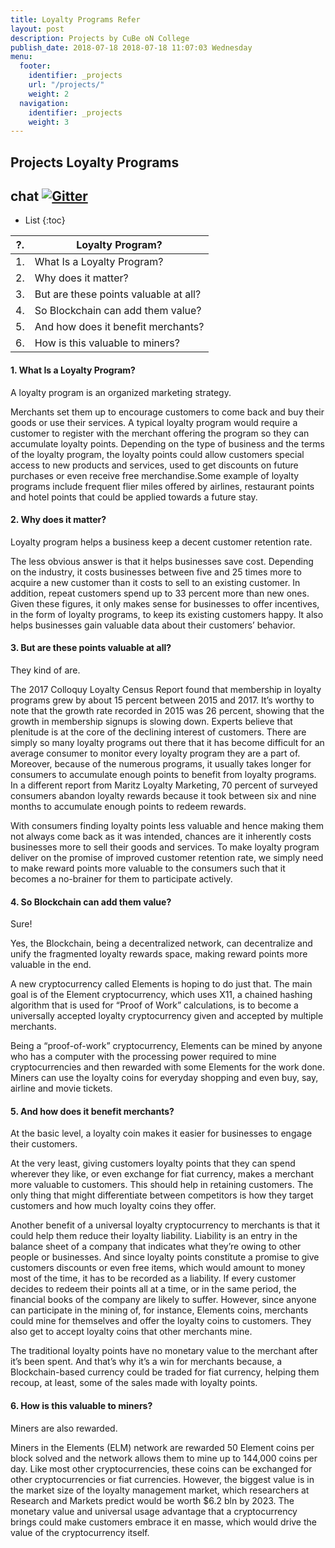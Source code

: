 ```yaml
---
title: Loyalty Programs Refer 
layout: post
description: Projects by CuBe oN College
publish_date: 2018-07-18 2018-07-18 11:07:03 Wednesday
menu:
  footer:
    identifier: _projects
    url: "/projects/"
    weight: 2
  navigation:
    identifier: _projects
    weight: 3
---
```

Projects Loyalty Programs
---
## chat [![Gitter](https://badges.gitter.im/Join%20Chat.svg)](https://gitter.im/wooriapt?utm_source=share-link&utm_medium=link&utm_campaign=share-link)

* List
{:toc}

|?.   | Loyalty Program?  |
| ------------ | ------------ |
|1.  |What Is a Loyalty Program?|
|2.  |Why does it matter?   |
|3.  | But are these points valuable at all?  |
|4.   |So Blockchain can add them value?   |
|5.   | And how does it benefit merchants?  |
|6.   |  How is this valuable to miners? |


#### 1. What Is a Loyalty Program?

A loyalty program is an organized marketing strategy.

Merchants set them up to encourage customers to come back and buy their goods or use their services. A typical loyalty program would require a customer to register with the merchant offering the program so they can accumulate loyalty points. Depending on the type of business and the terms of the loyalty program, the loyalty points could allow customers special access to new products and services, used to get discounts on future purchases or even receive free merchandise.Some example of loyalty programs include frequent flier miles offered by airlines, restaurant points and hotel points that could be applied towards a future stay.

#### 2. Why does it matter?
Loyalty program helps a business keep a decent customer retention rate.

The less obvious answer is that it helps businesses save cost. Depending on the industry, it costs businesses between five and 25 times more to acquire a new customer than it costs to sell to an existing customer. In addition, repeat customers spend up to 33 percent more than new ones. Given these figures, it only makes sense for businesses to offer incentives, in the form of loyalty programs, to keep its existing customers happy. It also helps businesses gain valuable data about their customers’ behavior.

#### 3. But are these points valuable at all?
They kind of are.

The 2017 Colloquy Loyalty Census Report found that membership in loyalty programs grew by about 15 percent between 2015 and 2017. It’s worthy to note that the growth rate recorded in 2015 was 26 percent, showing that the growth in membership signups is slowing down. Experts believe that plenitude is at the core of the declining interest of customers. There are simply so many loyalty programs out there that it has become difficult for an average consumer to monitor every loyalty program they are a part of. Moreover, because of the numerous programs, it usually takes longer for consumers to accumulate enough points to benefit from loyalty programs. In a different report from Maritz Loyalty Marketing, 70 percent of surveyed consumers abandon loyalty rewards because it took between six and nine months to accumulate enough points to redeem rewards.

With consumers finding loyalty points less valuable and hence making them not always come back as it was intended, chances are it inherently costs businesses more to sell their goods and services. To make loyalty program deliver on the promise of improved customer retention rate, we simply need to make reward points more valuable to the consumers such that it becomes a no-brainer for them to participate actively.

#### 4. So Blockchain can add them value?

Sure!

Yes, the Blockchain, being a decentralized network, can decentralize and unify the fragmented loyalty rewards space, making reward points more valuable in the end.

A new cryptocurrency called Elements is hoping to do just that. The main goal is of the Element cryptocurrency, which uses X11, a chained hashing algorithm that is used for “Proof of Work” calculations, is to become a universally accepted loyalty cryptocurrency given and accepted by multiple merchants.

Being a “proof-of-work” cryptocurrency, Elements can be mined by anyone who has a computer with the processing power required to mine cryptocurrencies and then rewarded with some Elements for the work done. Miners can use the loyalty coins for everyday shopping and even buy, say, airline and movie tickets.

#### 5. And how does it benefit merchants?

At the basic level, a loyalty coin makes it easier for businesses to engage their customers.

At the very least, giving customers loyalty points that they can spend wherever they like, or even exchange for fiat currency, makes a merchant more valuable to customers. This should help in retaining customers. The only thing that might differentiate between competitors is how they target customers and how much loyalty coins they offer.

Another benefit of a universal loyalty cryptocurrency to merchants is that it could help them reduce their loyalty liability. Liability is an entry in the balance sheet of a company that indicates what they’re owing to other people or businesses. And since loyalty points constitute a promise to give customers discounts or even free items, which would amount to money most of the time, it has to be recorded as a liability. If every customer decides to redeem their points all at a time, or in the same period, the financial books of the company are likely to suffer. However, since anyone can participate in the mining of, for instance, Elements coins, merchants could mine for themselves and offer the loyalty coins to customers. They also get to accept loyalty coins that other merchants mine.

The traditional loyalty points have no monetary value to the merchant after it’s been spent. And that’s why it’s a win for merchants because, a Blockchain-based currency could be traded for fiat currency, helping them recoup, at least, some of the sales made with loyalty points.

#### 6. How is this valuable to miners?

Miners are also rewarded.

Miners in the Elements (ELM) network are rewarded 50 Element coins per block solved and the network allows them to mine up to 144,000 coins per day. Like most other cryptocurrencies, these coins can be exchanged for other cryptocurrencies or fiat currencies. However, the biggest value is in the market size of the loyalty management market, which researchers at Research and Markets predict would be worth $6.2 bln by 2023. The monetary value and universal usage advantage that a cryptocurrency brings could make customers embrace it en masse, which would drive the value of the cryptocurrency itself.

